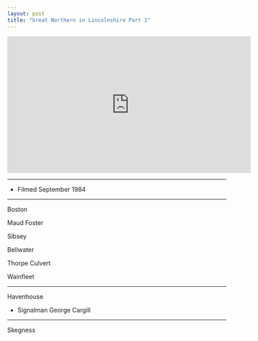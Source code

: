 ```yaml
---
layout: post
title: "Great Northern in Lincolnshire Part 1"
---
```


<iframe width="560" height="315" src="https://www.youtube.com/embed/3LpasGK_ALI" title="Great Northern in Lincolnshire Part 1" frameBorder="0" allow="accelerometer; autoplay; clipboard-write; encrypted-media; gyroscope; picture-in-picture; web-share" allowFullScreen></iframe>

---

- Filmed September 1984

---

Boston

Maud Foster

Sibsey

Bellwater

Thorpe Culvert

Wainfleet

---

Havenhouse

- Signalman George Cargill

---

Skegness
